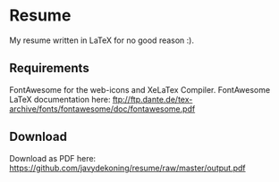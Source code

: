 # Resume

My resume written in LaTeX for no good reason :).

## Requirements

FontAwesome for the web-icons and XeLaTex Compiler. FontAwesome LaTeX documentation here: ftp://ftp.dante.de/tex-archive/fonts/fontawesome/doc/fontawesome.pdf

## Download
Download as PDF here: https://github.com/javydekoning/resume/raw/master/output.pdf
